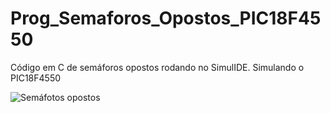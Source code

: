 # Prog_Semaforos_Opostos_PIC18F4550
 Código em C de semáforos opostos rodando no SimulIDE. Simulando o PIC18F4550 

![Semáfotos opostos](https://github.com/user-attachments/assets/b1bb8a9f-88f2-494d-8993-35c218a7c68e)
